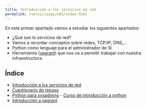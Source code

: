 ```yaml
---
title: Introducción a los servicios en red
permalink: /serviciosgs/u01/index.html
---
```


En este primer apartado vamos a estudiar los siguientes apartados:

* ¿Qué son lo servicios de red?
* Vamos a recordar conceptos sobre redes, TCP/IP, DNS,...
* Python como lenguaje para el administrador de SI
* Herramienta ([vagrant](https://www.vagrantup.com/)) que nos va a permitir trabajar con nuestra infraestructura.

## Índice

* [Introducción a los servicios de red](presentacion.html)
* [Cuestionario de repaso](repaso.html)
* [Python para sysadmins](python.html) - [Curso de introducción a python](https://gitlab.com/josedom24/curso_programacion_python3)
* [Introducción a vagrant](vagrant.html)
